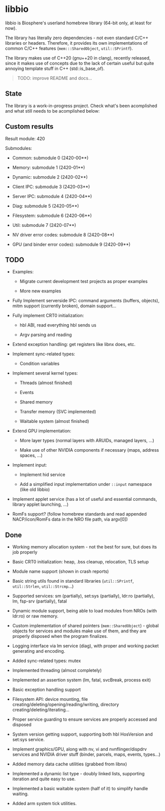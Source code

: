 # libbio

libbio is Biosphere's userland homebrew library (64-bit only, at least for now).

The library has literally zero dependencies - not even standard C/C++ libraries or headers. Therefore, it provides its own implementations of common C/C++ features (`mem:::SharedObject`, `util::SPrintf`).

The library makes use of C++20 (gnu++20 in clang), recently released, since it makes use of concepts due to the lack of certain useful but quite annoying template stuff in C++ (std::is_base_of).

> TODO: improve README and docs...

## State

The library is a work-in-progress project. Check what's been acomplished and what still needs to be acomplished below:

## Custom results

Result module: 420

Submodules:

- Common: submodule 0 (2420-00**)

- Memory: submodule 1 (2420-01**)

- Dynamic: submodule 2 (2420-02**)

- Client IPC: submodule 3 (2420-03**)

- Server IPC: submodule 4 (2420-04**)

- Diag: submodule 5 (2420-05**)

- Filesystem: submodule 6 (2420-06**)

- Util: submodule 7 (2420-07**)

- NV driver error codes: submodule 8 (2420-08**)

- GPU (and binder error codes): submodule 9 (2420-09**)

## TODO

- Examples:

  - Migrate current development test projects as proper examples

  - More new examples

- Fully Implement serverside IPC: command arguments (buffers, objects), mitm support (currently broken), domain support...

- Fully implement CRT0 initialization:

  - hbl ABI, read everything hbl sends us

  - Argv parsing and reading

- Extend exception handling: get registers like libnx does, etc.

- Implement sync-related types:

  - Condition variables

- Implement several kernel types:

  - Threads (almost finished)

  - Events

  - Shared memory

  - Transfer memory (SVC implemented)

  - Waitable system (almost finished)

- Extend GPU implementation:

  - More layer types (normal layers with ARUIDs, managed layers, ...)

  - Make use of other NVIDIA components if necessary (maps, address spaces, ...)

- Implement input:

  - Implement hid service

  - Add a simplified input implementation under `::input` namespace (like old libbio)

- Implement applet service (has a lot of useful and essential commands, library applet launching, ...)

- RomFs support? (follow homebrew standards and read appended NACP/icon/RomFs data in the NRO file path, via argv[0])

## Done

- Working memory allocation system - not the best for sure, but does its job properly

- Basic CRT0 initialization: heap, .bss cleanup, relocation, TLS setup

- Module name support (shown in crash reports)

- Basic string utils found in standard libraries (`util::SPrintf`, `util::Strlen`, `util::Strcmp`...)

- Supported services: sm (partially), set:sys (partially), ldr:ro (partially), lm, fsp-srv (partially), fatal

- Dynamic module support, being able to load modules from NROs (with ldr:ro) or raw memory.

- Custom implementation of shared pointers (`mem::SharedObject`) - global objects for services and modules make use of them, and they are properly disposed when the program finalizes.

- Logging interface via lm service (diag), with proper and working packet generating and encoding.

- Added sync-related types: mutex

- Implemented threading (almost completely)

- Implemented an assertion system (lm, fatal, svcBreak, process exit)

- Basic exception handling support

- Filesystem API: device mounting, file creating/deleting/opening/reading/writing, directory creating/deleting/iterating...

- Proper service guarding to ensure services are properly accessed and disposed

- System version getting support, supporting both hbl HosVersion and set:sys service.

- Implement graphics/GPU, along with nv, vi and nvnflinger/dispdrv services and NVIDIA driver stuff (binder, parcels, maps, events, types...)

- Added memory data cache utilities (grabbed from libnx)

- Implemented a dynamic list type - doubly linked lists, supporting iteration and quite easy to use.

- Implemented a basic waitable system (half of it) to simplify handle waiting.

- Added arm system tick utilities.